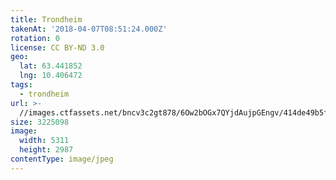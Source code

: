 ```yaml
---
title: Trondheim
takenAt: '2018-04-07T08:51:24.000Z'
rotation: 0
license: CC BY-ND 3.0
geo:
  lat: 63.441852
  lng: 10.406472
tags:
  - trondheim
url: >-
  //images.ctfassets.net/bncv3c2gt878/6Ow2bOGx7QYjdAujpGEngv/414de49b5f1a196d9d8cbc7b40675461/trondheim_41340083452_o
size: 3225098
image:
  width: 5311
  height: 2987
contentType: image/jpeg
---
```


